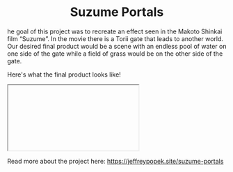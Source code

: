 <h1 align="center">Suzume Portals</h1>

he goal of this project was to recreate an effect seen in the Makoto Shinkai film “Suzume”. In the movie there is a Torii gate that leads to another world. Our desired final product would be a scene with an endless pool of water on one side of the gate while a field of grass would be on the other side of the gate.

Here's what the final product looks like!
<iframe>https://www.youtube.com/watch?list=TLGG9BeGkR1OOGsxNDAyMjAyNQ&v=GYqKDL9iY7s&embeds_referring_euri=https%3A%2F%2Fjeffreypopek.site%2F&source_ve_path=MjM4NTE</iframe>

Read more about the project here:
https://jeffreypopek.site/suzume-portals

